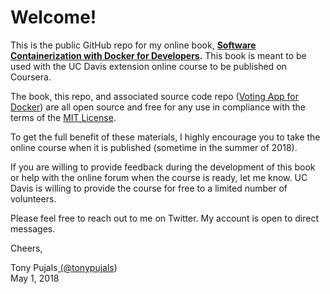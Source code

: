 # Welcome!

This is the public GitHub repo for my online book, [**Software Containerization with Docker for Developers**](https://books.tonypujals.io/docker/)**.** This book is meant to be used with the UC Davis extension online course to be published on Coursera.

The book, this repo, and associated source code repo \([Voting App for Docker](https://github.com/subfuzion/docker-voting-app-nodejs)\) are all open source and free for any use in compliance with the terms of the [MIT License](https://raw.githubusercontent.com/subfuzion/book-docker-for-developers/master/LICENSE).

To get the full benefit of these materials, I highly encourage you to take the online course when it is published \(sometime in the summer of 2018\).

If you are willing to provide feedback during the development of this book or help with the online forum when the course is ready, let me know. UC Davis is willing to provide the course for free to a limited number of volunteers.

Please feel free to reach out to me on Twitter. My account is open to direct messages.

Cheers,

Tony Pujals[ \(@tonypujals](https://twitter.com/tonypujals)\)  
May 1, 2018  


